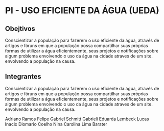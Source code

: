 # PI - USO EFICIENTE DA ÁGUA (UEDA)

## Obejtivos

Conscientizar a população para fazerem o uso eficiente da água, através de artigos e fóruns em que a população possa compartilhar suas próprias formas de utilizar a água eficientemente, seus projetos e notificações sobre algum problema envolvendo o uso da água na cidade atraves de um site. envolvendo a população na causa.

## Integrantes

Conscientizar a população para fazerem o uso eficiente da água, através de artigos e fóruns em que a população possa compartilhar suas próprias formas de utilizar a água eficientemente, seus projetos e notificações sobre algum problema envolvendo o uso da água na cidade atraves de um site. envolvendo a população na causa.

Adriano Ramos
Felipe Gabriel Schmitt
Gabrieli Eduarda Lembeck
Lucas Inacio Diomario Coelho
Nina Carolina Lima Barater
